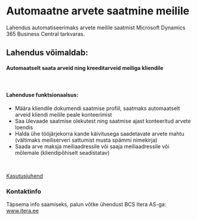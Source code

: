 # Automaatne arvete saatmine meilile
Lahendus automatiseerimaks arvete meilile saatmist Microsoft Dynamics 365 Business Central tarkvaras.
<br>

## Lahendus võimaldab:
#### Automaatselt saata arveid ning kreeditarveid meiliga kliendile
<br>
  
#### Lahenduse funktsionaalsus:
- Määra kliendile dokumendi saatmise profiil, saatmaks automaatselt arveid kliendi meilile peale konteerimist
- Saa ülevaade saatmise olekutest ning saatmise ajast konteeritud arvete loendis
- Halda ühe tööjärjekorra kande käivitusega saadetavate arvete mahtu (vältimaks meiliserveri sattumist musta spämmi nimekirja)
- Saada arve maksja meiliaadressile või saaja meiliaadressile või mõlemale (kliendipõhiselt seadistatav)
<br>
  
[Kasutusjuhend](help.md)

### Kontaktinfo
Täpsema info saamiseks, palun võtke ühendust BCS Itera AS-ga:
<a href="https://www.itera.ee/" target="_blank">www.itera.ee</a>
